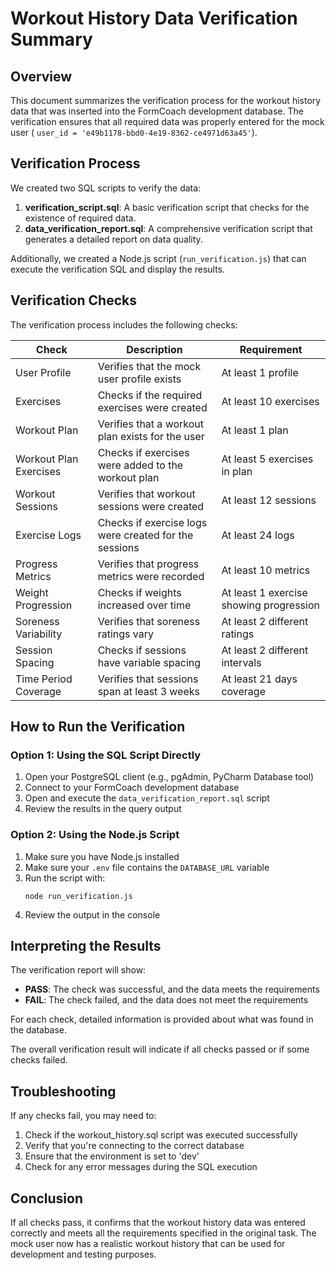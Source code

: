 # Workout History Data Verification Summary

## Overview

This document summarizes the verification process for the workout history data that was inserted into the FormCoach
development database. The verification ensures that all required data was properly entered for the mock user (
`user_id = 'e49b1178-bbd0-4e19-8362-ce4971d63a45'`).

## Verification Process

We created two SQL scripts to verify the data:

1. **verification_script.sql**: A basic verification script that checks for the existence of required data.
2. **data_verification_report.sql**: A comprehensive verification script that generates a detailed report on data
   quality.

Additionally, we created a Node.js script (`run_verification.js`) that can execute the verification SQL and display the
results.

## Verification Checks

The verification process includes the following checks:

| Check                  | Description                                           | Requirement                             |
|------------------------|-------------------------------------------------------|-----------------------------------------|
| User Profile           | Verifies that the mock user profile exists            | At least 1 profile                      |
| Exercises              | Checks if the required exercises were created         | At least 10 exercises                   |
| Workout Plan           | Verifies that a workout plan exists for the user      | At least 1 plan                         |
| Workout Plan Exercises | Checks if exercises were added to the workout plan    | At least 5 exercises in plan            |
| Workout Sessions       | Verifies that workout sessions were created           | At least 12 sessions                    |
| Exercise Logs          | Checks if exercise logs were created for the sessions | At least 24 logs                        |
| Progress Metrics       | Verifies that progress metrics were recorded          | At least 10 metrics                     |
| Weight Progression     | Checks if weights increased over time                 | At least 1 exercise showing progression |
| Soreness Variability   | Verifies that soreness ratings vary                   | At least 2 different ratings            |
| Session Spacing        | Checks if sessions have variable spacing              | At least 2 different intervals          |
| Time Period Coverage   | Verifies that sessions span at least 3 weeks          | At least 21 days coverage               |

## How to Run the Verification

### Option 1: Using the SQL Script Directly

1. Open your PostgreSQL client (e.g., pgAdmin, PyCharm Database tool)
2. Connect to your FormCoach development database
3. Open and execute the `data_verification_report.sql` script
4. Review the results in the query output

### Option 2: Using the Node.js Script

1. Make sure you have Node.js installed
2. Make sure your `.env` file contains the `DATABASE_URL` variable
3. Run the script with:
   ```
   node run_verification.js
   ```
4. Review the output in the console

## Interpreting the Results

The verification report will show:

- **PASS**: The check was successful, and the data meets the requirements
- **FAIL**: The check failed, and the data does not meet the requirements

For each check, detailed information is provided about what was found in the database.

The overall verification result will indicate if all checks passed or if some checks failed.

## Troubleshooting

If any checks fail, you may need to:

1. Check if the workout_history.sql script was executed successfully
2. Verify that you're connecting to the correct database
3. Ensure that the environment is set to 'dev'
4. Check for any error messages during the SQL execution

## Conclusion

If all checks pass, it confirms that the workout history data was entered correctly and meets all the requirements
specified in the original task. The mock user now has a realistic workout history that can be used for development and
testing purposes.